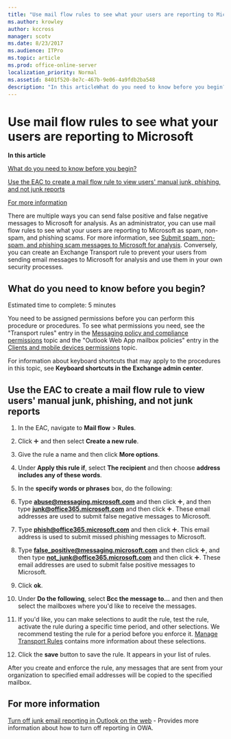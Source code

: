 ```yaml
---
title: "Use mail flow rules to see what your users are reporting to Microsoft"
ms.author: krowley
author: kccross
manager: scotv
ms.date: 8/23/2017
ms.audience: ITPro
ms.topic: article
ms.prod: office-online-server
localization_priority: Normal
ms.assetid: 8401f520-8e7c-467b-9e06-4a9fdb2ba548
description: "In this articleWhat do you need to know before you begin?Use the EAC to create a mail flow rule to view users' manual junk, phishing, and not junk reportsFor more information"
---
```


# Use mail flow rules to see what your users are reporting to Microsoft

 **In this article**
  
[What do you need to know before you begin?](#sectionSection0.md)
  
[Use the EAC to create a mail flow rule to view users' manual junk, phishing, and not junk reports](#sectionSection1.md)
  
[For more information](#sectionSection2.md)
  
There are multiple ways you can send false positive and false negative messages to Microsoft for analysis. As an administrator, you can use mail flow rules to see what your users are reporting to Microsoft as spam, non-spam, and phishing scams. For more information, see [Submit spam, non-spam, and phishing scam messages to Microsoft for analysis](submit-spam-non-spam-and-phishing-scam-messages-to-microsoft-for-analysis.md). Conversely, you can create an Exchange Transport rule to prevent your users from sending email messages to Microsoft for analysis and use them in your own security processes.
  
## What do you need to know before you begin?
<a name="sectionSection0"> </a>

Estimated time to complete: 5 minutes
  
You need to be assigned permissions before you can perform this procedure or procedures. To see what permissions you need, see the "Transport rules" entry in the [Messaging policy and compliance permissions](http://technet.microsoft.com/library/ec4d3b9f-b85a-4cb9-95f5-6fc149c3899b.aspx) topic and the "Outlook Web App mailbox policies" entry in the [Clients and mobile devices permissions](http://technet.microsoft.com/library/57eca42a-5a7f-4c65-89f0-7a84f2dbea19.aspx) topic. 
  
For information about keyboard shortcuts that may apply to the procedures in this topic, see **Keyboard shortcuts in the Exchange admin center**.
  
## Use the EAC to create a mail flow rule to view users' manual junk, phishing, and not junk reports
<a name="sectionSection1"> </a>

1. In the EAC, navigate to **Mail flow** \> **Rules**.
    
2. Click ![Add Icon](media/ITPro_EAC_AddIcon.gif) and then select **Create a new rule**.
    
3. Give the rule a name and then click **More options**.
    
4. Under **Apply this rule if**, select **The recipient** and then choose **address includes any of these words**.
    
5. In the **specify words or phrases** box, do the following: 
    
1. Type **abuse@messaging.microsoft.com** and then click ![Add Icon](media/ITPro_EAC_AddIcon.gif), and then type **junk@office365.microsoft.com** and then click ![Add Icon](media/ITPro_EAC_AddIcon.gif). These email addresses are used to submit false negative messages to Microsoft.
    
2. Type **phish@office365.microsoft.com** and then click ![Add Icon](media/ITPro_EAC_AddIcon.gif). This email address is used to submit missed phishing messages to Microsoft.
    
3. Type **false_positive@messaging.microsoft.com** and then click ![Add Icon](media/ITPro_EAC_AddIcon.gif), and then type **not_junk@office365.microsoft.com** and then click ![Add Icon](media/ITPro_EAC_AddIcon.gif). These email addresses are used to submit false positive messages to Microsoft.
    
4. Click **ok**.
    
6. Under **Do the following**, select **Bcc the message to...** and then and then select the mailboxes where you'd like to receive the messages. 
    
7. If you'd like, you can make selections to audit the rule, test the rule, activate the rule during a specific time period, and other selections. We recommend testing the rule for a period before you enforce it. [Manage Transport Rules](http://technet.microsoft.com/library/e7a81372-b6d7-4d1f-bc9e-a845a7facac2.aspx) contains more information about these selections. 
    
8. Click the **save** button to save the rule. It appears in your list of rules. 
    
After you create and enforce the rule, any messages that are sent from your organization to specified email addresses will be copied to the specified mailbox.
  
## For more information
<a name="sectionSection2"> </a>

[Turn off junk email reporting in Outlook on the web](turn-off-junk-email-reporting-in-outlook-on-the-web.md) - Provides more information about how to turn off reporting in OWA. 
  

